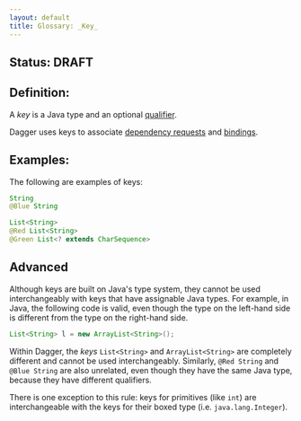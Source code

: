 ```yaml
---
layout: default
title: Glossary: _Key_
---
```


## Status: DRAFT

## Definition:

A _key_ is a Java type and an optional [qualifier].

Dagger uses keys to associate [dependency requests] and [bindings].

## Examples:

The following are examples of keys:

```java
String
@Blue String

List<String>
@Red List<String>
@Green List<? extends CharSequence>
```

<!-- TODO(ronshapiro): It may be good to have this in a different style to give
a visual aid that it's an "advanced" section. -->

## Advanced

Although keys are built on Java's type system, they cannot be used
interchangeably with keys that have assignable Java types. For example, in Java,
the following code is valid, even though the type on the left-hand side is
different from the type on the right-hand side.

```java
List<String> l = new ArrayList<String>();
```

Within Dagger, the _keys_ `List<String>` and `ArrayList<String>` are completely
different and cannot be used interchangeably. Similarly, `@Red String` and
`@Blue String` are also unrelated, even though they have the same Java type,
because they have different qualifiers.

There is one exception to this rule: keys for primitives (like `int`) are
interchangeable with the keys for their boxed type (i.e. `java.lang.Integer`).

<!-- TODO(ronshapiro): Add a note for Kotlin users about declaration-site
variance and how it comes into play with keys. -->

[bindings]: binding.md
[dependency requests]: dependency_request.md
[qualifier]: qualifier.md
